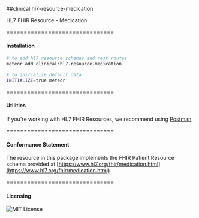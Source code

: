 ##clinical:hl7-resource-medication

HL7 FHIR Resource - Medication

===============================
#### Installation  

````bash
# to add hl7 resource schemas and rest routes
meteor add clinical:hl7-resource-medication

# to initialize default data
INITIALIZE=true meteor
````

===============================
#### Utilities  

If you're working with HL7 FHIR Resources, we recommend using [Postman](https://chrome.google.com/webstore/detail/postman/fhbjgbiflinjbdggehcddcbncdddomop?hl=en).

===============================
#### Conformance Statement  

The resource in this package implements the FHIR Patient Resource schema provided at  [https://www.hl7.org/fhir/medication.html](https://www.hl7.org/fhir/medication.html).  

===============================
#### Licensing  

![MIT License](https://img.shields.io/badge/license-MIT-blue.svg)

